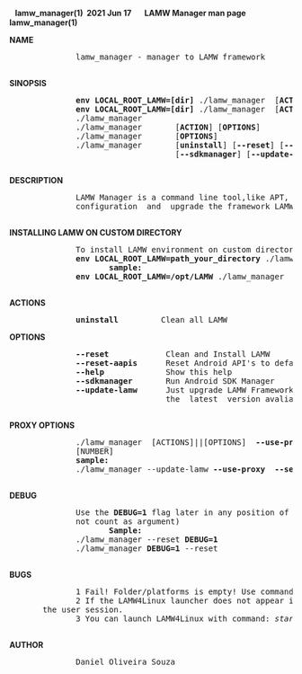 **&nbsp;&nbsp;&nbsp;lamw_manager(1)&nbsp; 2021 Jun 17 &nbsp;&nbsp;&nbsp;&nbsp;&nbsp;&nbsp;LAMW Manager man page&nbsp;&nbsp;&nbsp;&nbsp;&nbsp;&nbsp; lamw_manager(1)**

**NAME**
<p>
       <pre>
              lamw_manager - manager to LAMW framework
       </pre>
</p>

**SINOPSIS**
<p>
       <pre>
              <strong>env LOCAL_ROOT_LAMW=[dir]</strong> ./lamw_manager  [<strong>ACTION</strong>] [<strong>OPTIONS</strong>]
              <strong>env LOCAL_ROOT_LAMW=[dir]</strong> ./lamw_manager  [<strong>ACTION</strong>] [<strong>OPTIONS</strong>]
              ./lamw_manager
              ./lamw_manager       [<strong>ACTION</strong>] [<strong>OPTIONS</strong>]
              ./lamw_manager       [<strong>OPTIONS</strong>]
              ./lamw_manager       [<strong>uninstall</strong>] [<strong>--reset</strong>] [<strong>--reset-aapis</strong>] 
                                   [<strong>--sdkmanager</strong>] [<strong>--update-lamw</strong>] [<strong>--help</strong>]
       </pre>
</p>

**DESCRIPTION**

<p>
       <pre>
              LAMW Manager is a command line tool,like APT, to automate the installation,
              configuration  and  upgrade the framework LAMW - Lazarus Android Module Wizard.
       </pre>
</p>

**INSTALLING LAMW ON CUSTOM DIRECTORY**
<p>
       <pre>
              To install LAMW environment on custom directory you need use 
              <strong>env LOCAL_ROOT_LAMW=path_your_directory</strong> ./lamw_manager  [<strong>ACTION</strong>] [<strong>OPTIONS</strong>
                     <strong>sample:</strong>
              <strong>env LOCAL_ROOT_LAMW=/opt/LAMW</strong> ./lamw_manager
       </pre>
</p>


**ACTIONS**

<p>
       <pre>
              <strong>uninstall</strong>         Clean all LAMW</pre>
</p>

**OPTIONS**
<p>
       <pre>
              <strong>--reset</strong>            Clean and Install LAMW
              <strong>--reset-aapis</strong>      Reset Android API's to default
              <strong>--help</strong>             Show this help
              <strong>--sdkmanager</strong>       Run Android SDK Manager
              <strong>--update-lamw</strong>      Just upgrade LAMW Framework  (with 
                                 the  latest  version avaliable in git )
       </pre>
</p>

**PROXY OPTIONS**
<p>
       <pre>
              ./lamw_manager  [ACTIONS]||[OPTIONS]  <strong>--use-proxy</strong>  <strong>--server</strong> [HOST] <strong>--port</strong>
              [NUMBER]
              <strong>sample:</strong>
              ./lamw_manager --update-lamw <strong>--use-proxy</strong>  <strong>--server</strong>  10.0.16.1 --port 3128
        </pre>
 </p>

**DEBUG**
<p>
       <pre>
              Use the <strong>DEBUG=1</strong> flag later in any position of ./lamw_manager (flag does 
              not count as argument)
                     <strong>Sample:</strong>
              ./lamw_manager --reset <strong>DEBUG=1</strong>
              ./lamw_manager <strong>DEBUG=1</strong> --reset
       </pre>
</p>

**BUGS**

<p>
       <pre>
              1 Fail! Folder/platforms is empty! Use command ./lamw_manager <strong>--reset-aapis</strong> to fix then.
              2 If the LAMW4Linux launcher does not appear in the  start  menu, simply restart 
       the user session.
              3 You can launch LAMW4Linux with command: <em>startlamw4linux</em>. 
       </pre>
</p>

**AUTHOR**
<p>
       <pre>
              Daniel Oliveira Souza 
       </pre>
</p>
